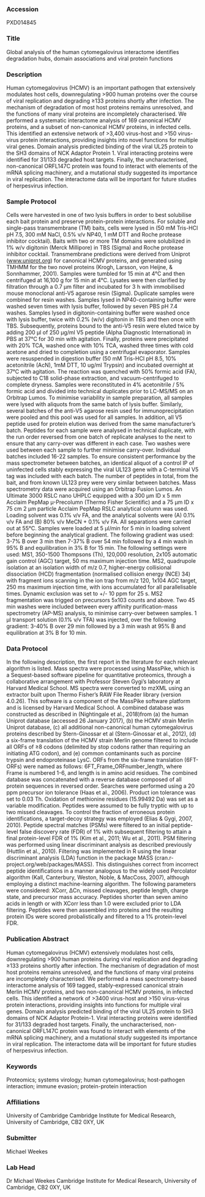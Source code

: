 ### Accession
PXD014845

### Title
Global analysis of the human cytomegalovirus interactome identifies degradation hubs, domain associations and viral protein functions

### Description
Human cytomegalovirus (HCMV) is an important pathogen that extensively modulates host cells, downregulating >900 human proteins over the course of viral replication and degrading ≥133 proteins shortly after infection. The mechanism of degradation of most host proteins remains unresolved, and the functions of many viral proteins are incompletely characterised. We performed a systematic interactome analysis of 169 canonical HCMV proteins, and a subset of non-canonical HCMV proteins, in infected cells. This identified an extensive network of >3,400 virus-host and >150 virus-virus protein interactions, providing insights into novel functions for multiple viral genes. Domain analysis predicted binding of the viral UL25 protein to the SH3 domains of NCK Adaptor Protein 1. Viral interacting proteins were identified for 31/133 degraded host targets. Finally, the uncharacterised, non-canonical ORFL147C protein was found to interact with elements of the mRNA splicing machinery, and a mutational study suggested its importance in viral replication. The interactome data will be important for future studies of herpesvirus infection.

### Sample Protocol
Cells were harvested in one of two lysis buffers in order to best solubilise each bait protein and preserve protein-protein interactions. For soluble and single-pass transmembrane (TM) baits, cells were lysed in (50 mM Tris-HCl pH 7.5, 300 mM NaCl, 0.5% v/v NP40, 1 mM DTT and Roche protease inhibitor cocktail). Baits with two or more TM domains were solubilized in 1% w/v digitonin (Merck Millipore) in TBS (Sigma) and Roche protease inhibitor cocktail. Transmembrane predictions were derived from Uniprot (www.uniprot.org) for canonical HCMV proteins, and generated using TMHMM for the two novel proteins (Krogh, Larsson, von Heijne, & Sonnhammer, 2001). Samples were tumbled for 15 min at 4°C and then centrifuged at 16,100 g for 15 min at 4°C. Lysates were then clarified by filtration through a 0.7 µm filter and incubated for 3 h with immobilised mouse monoclonal anti-V5 agarose resin (Sigma). Duplicate samples were combined for resin washes. Samples lysed in NP40-containing buffer were washed seven times with lysis buffer, followed by seven PBS pH 7.4 washes. Samples lysed in digitonin-containing buffer were washed once with lysis buffer, twice with 0.2% (w/v) digitonin in TBS and then once with TBS. Subsequently, proteins bound to the anti-V5 resin were eluted twice by adding 200 µl of 250 μg/ml V5 peptide (Alpha Diagnostic International) in PBS at 37°C for 30 min with agitation. Finally, proteins were precipitated with 20% TCA, washed once with 10% TCA, washed three times with cold acetone and dried to completion using a centrifugal evaporator. Samples were resuspended in digestion buffer (50 mM Tris-HCl pH 8.5, 10% acetonitrile (AcN), 1mM DTT, 10 ug/ml Trypsin) and incubated overnight at 37°C with agitation. The reaction was quenched with 50% formic acid (FA), subjected to C18 solid-phase extraction, and vacuum-centrifuged to complete dryness. Samples were reconstituted in 4% acetonitrile / 5% formic acid and divided into technical duplicates prior to LC-MS/MS on an Orbitrap Lumos. To minimise variability in sample preparation, all samples were lysed with aliquots from the same batch of lysis buffer. Similarly, several batches of the anti-V5 agarose resin used for immunoprecipitation were pooled and this pool was used for all samples. In addition, all V5 peptide used for protein elution was derived from the same manufacturer’s batch. Peptides for each sample were analysed in technical duplicate, with the run order reversed from one batch of replicate analyses to the next to ensure that any carry-over was different in each case. Two washes were used between each sample to further minimise carry-over. Individual batches included 16-22 samples. To ensure consistent performance by the mass spectrometer between batches, an identical aliquot of a control IP of uninfected cells stably expressing the viral UL123 gene with a C-terminal V5 tag was included with each batch. The number of peptides in total, from the bait, and from known UL123 prey were very similar between batches. Mass spectrometry data were acquired using an Orbitrap Fusion Lumos. An Ultimate 3000 RSLC nano UHPLC equipped with a 300 µm ID x 5 mm Acclaim PepMap µ-Precolumn (Thermo Fisher Scientific) and a 75 µm ID x 75 cm 2 µm particle Acclaim PepMap RSLC analytical column was used. Loading solvent was  0.1% v/v FA, and the analytical solvents were (A) 0.1% v/v FA and (B) 80% v/v MeCN + 0.1% v/v FA. All separations were carried out at 55°C. Samples were loaded at 5 µl/min for 5 min in loading solvent before beginning the analytical gradient. The following gradient was used: 3-7% B over 3 min then 7-37% B over 54 min followed by a 4 min wash in 95% B and equilibration in 3% B for 15 min. The following settings were used: MS1, 350-1500 Thompsons (Th), 120,000 resolution, 2x105 automatic gain control (AGC) target, 50 ms maximum injection time. MS2, quadrupole isolation at an isolation width of m/z 0.7, higher-energy collisional dissociation (HCD) fragmentation (normalised collision energy (NCE) 34) with fragment ions scanning in the ion trap from m/z 120, 1x104 AGC target, 250 ms maximum injection time, with ions accumulated for all parallelisable times. Dynamic exclusion was set to +/- 10 ppm for 25 s. MS2 fragmentation was trigged on precursors 5x103 counts and above. Two 45 min washes were included between every affinity purification-mass spectrometry (AP-MS) analysis, to minimise carry-over between samples. 1 µl transport solution (0.1% v/v TFA) was injected, over the following gradient: 3-40% B over 29 min followed by a 3 min wash at 95% B and equilibration at 3% B for 10 min.

### Data Protocol
In the following description, the first report in the literature for each relevant algorithm is listed. Mass spectra were processed using MassPike, which is a Sequest-based software pipeline for quantitative proteomics, through a collaborative arrangement with Professor Steven Gygi’s laboratory at Harvard Medical School. MS spectra were converted to mzXML using an extractor built upon Thermo Fisher’s RAW File Reader library (version 4.0.26). This software is a component of the MassPike software platform and is licensed by Harvard Medical School.  A combined database was constructed as described in (Nightingale et al., 2018)from (a) the human Uniprot database (accessed 26 January 2017), (b) the HCMV strain Merlin Uniprot database, (c) all additional non-canonical human cytomegalovirus proteins described by Stern-Ginossar et al (Stern-Ginossar et al., 2012), (d) a six-frame translation of the HCMV strain Merlin genome filtered to include all ORFs of ≥8 codons (delimited by stop codons rather than requiring an initiating ATG codon), and (e) common contaminants such as porcine trypsin and endoproteinase LysC. ORFs from the six-frame translation (6FT-ORFs) were named as follows: 6FT_Frame_ORFnumber_length, where Frame is numbered 1-6, and length is in amino acid residues. The combined database was concatenated with a reverse database composed of all protein sequences in reversed order. Searches were performed using a 20 ppm precursor ion tolerance (Haas et al., 2006). Product ion tolerance was set to 0.03 Th. Oxidation of methionine residues (15.99492 Da) was set as a variable modification. Peptides were assumed to be fully tryptic with up to two missed cleavages.  To control the fraction of erroneous protein identifications, a target-decoy strategy was employed (Elias & Gygi, 2007, 2010). Peptide spectral matches (PSMs) were filtered to an initial peptide-level false discovery rate (FDR) of 1% with subsequent filtering to attain a final protein-level FDR of 1% (Kim et al., 2011; Wu et al., 2011). PSM filtering was performed using linear discriminant analysis as described previously (Huttlin et al., 2010). Filtering was implemented in R using the linear discriminant analysis (LDA) function in the package MASS (cran.r-project.org/web/packages/MASS). This distinguishes correct from incorrect peptide identifications in a manner analogous to the widely used Percolator algorithm (Kall, Canterbury, Weston, Noble, & MacCoss, 2007), although employing a distinct machine-learning algorithm. The following parameters were considered: XCorr, ΔCn, missed cleavages, peptide length, charge state, and precursor mass accuracy. Peptides shorter than seven amino acids in length or with XCorr less than 1.0 were excluded prior to LDA filtering. Peptides were then assembled into proteins and the resulting protein IDs were scored probalistically and filtered to a 1% protein-level FDR.

### Publication Abstract
Human cytomegalovirus (HCMV) extensively modulates host cells, downregulating &gt;900 human proteins during viral replication and degrading &#x2265;133 proteins shortly after infection. The mechanism of degradation of most host proteins remains unresolved, and the functions of many viral proteins are incompletely characterised. We performed a mass spectrometry-based interactome analysis of 169 tagged, stably-expressed canonical strain Merlin HCMV proteins, and two non-canonical HCMV proteins, in infected cells. This identified a network of &gt;3400 virus-host and &gt;150 virus-virus protein interactions, providing insights into functions for multiple viral genes. Domain analysis predicted binding of the viral UL25 protein to SH3 domains of NCK Adaptor Protein-1. Viral interacting proteins were identified for 31/133 degraded host targets. Finally, the uncharacterised, non-canonical ORFL147C protein was found to interact with elements of the mRNA splicing machinery, and a mutational study suggested its importance in viral replication. The interactome data will be important for future studies of herpesvirus infection.

### Keywords
Proteomics; systems virology; human cytomegalovirus; host-pathogen interaction; immune evasion; protein-protein interaction

### Affiliations
University of Cambridge
Cambridge Institute for Medical Research, University of Cambridge, CB2 0XY, UK

### Submitter
Michael Weekes

### Lab Head
Dr Michael Weekes
Cambridge Institute for Medical Research, University of Cambridge, CB2 0XY, UK


